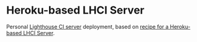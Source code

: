 # Heroku-based LHCI Server

Personal [Lighthouse CI server][0] deployment, based on [recipe for a Heroku-based LHCI Server][1].

[0]: https://github.com/GoogleChrome/lighthouse-ci/tree/master/packages/server
[1]: https://github.com/GoogleChrome/lighthouse-ci/tree/master/docs/recipes/heroku-server
